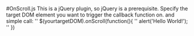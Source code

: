 #OnScroll.js
This is a jQuery plugin, so jQuery is a prerequisite. Specify the target DOM element you want to trigger the callback function on. and simple call:
'' $(yourtargetDOM).onScroll(function(){
'' 	alert('Hello World!');
'' })
